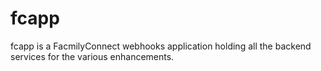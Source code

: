 # fcapp
fcapp is a FacmilyConnect webhooks application holding all the backend services for the various enhancements.
